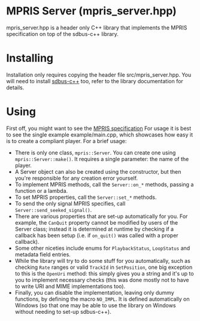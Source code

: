 # MPRIS Server (mpris_server.hpp)

mpris_server.hpp is a header only C++ library that implements the MPRIS
specification on top of the sdbus-c++ library.

# Installing

Installation only requires copying the header file src/mpris_server.hpp. You
will need to install [sdbus-c++](https://github.com/Kistler-Group/sdbus-cpp/) too, refer to the library documentation for details.

# Using

First off, you might want to see the [MPRIS specification](https://specifications.freedesktop.org/mpris-spec/latest/index.html)
For usage it is best to see the single example example/main.cpp, which
showcases how easy it is to create a compliant player. For a brief usage:

* There is only one class, `mpris::Server`. You can create one using
  `mpris::Server::make()`. It requires a single parameter: the name of the
  player.
* A Server object can also be created using the constructor, but then you're
  responsible for any creation error yourself.
* To implement MPRIS methods, call the `Server::on_*` methods, passing a
  function or a lambda.
* To set MPRIS properties, call the `Server::set_*` methods.
* To send the only signal MPRIS specifies, call
  `Server::send_seeked_signal()`.
* There are various properties that are set-up automatically for you. For
  example, the `CanQuit` property cannot be modified by users of the Server
  class; instead it is determined at runtime by checking if a callback
  has been setup (i.e. if `on_quit()` was called with a proper callback).
* Some other niceties include enums for `PlaybackStatus`, `LoopStatus` and
  metadata field entries.
* While the library will try to do some stuff for you automatically, such
  as checking `Rate` ranges or valid `TrackId` in `SetPosition`, one big
  exception to this is the `OpenUri` method: this simply gives you a string
  and it's up to you to implement necessary checks (this was done mostly
  not to have to write URI and MIME implementations too).
* Finally, you can disable the implementation, leaving only dummy functions,
  by defining the macro `NO_IMPL`. It is defined automatically on Windows (so
  that one may be able to use the library on Windows without needing to
  set-up sdbus-c++).
